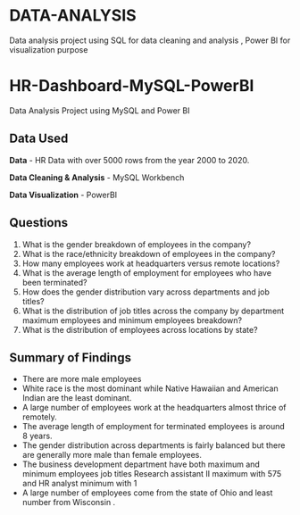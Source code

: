 # DATA-ANALYSIS
Data analysis project using SQL for data cleaning and analysis , Power BI for visualization purpose 

# HR-Dashboard-MySQL-PowerBI
Data Analysis Project using MySQL and Power BI


## Data Used

**Data** - HR Data with over 5000 rows from the year 2000 to 2020.

**Data Cleaning & Analysis** - MySQL Workbench

**Data Visualization** - PowerBI

## Questions

1. What is the gender breakdown of employees in the company?
2. What is the race/ethnicity breakdown of employees in the company?
3. How many employees work at headquarters versus remote locations?
4. What is the average length of employment for employees who have been terminated?
5. How does the gender distribution vary across departments and job titles?
6. What is the distribution of job titles across the company by department maximum employees and minimum employees breakdown?
7. What is the distribution of employees across locations by state?

## Summary of Findings
 - There are more male employees
 - White race is the most dominant while Native Hawaiian and American Indian are the least dominant.
 - A large number of employees work at the headquarters almost thrice of  remotely.
 - The average length of employment for terminated employees is around 8 years.
 - The gender distribution across departments is fairly balanced but there are generally more male than female employees.
 - The business development department have both maximum and minimum employees job titles Research assistant II maximum with 575 and HR analyst minimum with 1
 - A large number of employees come from the state of Ohio and least number from Wisconsin .
